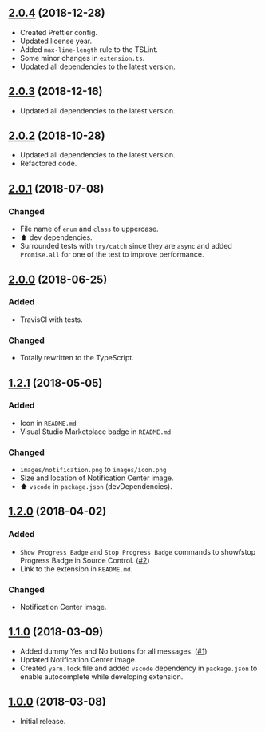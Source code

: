 ## [2.0.4](https://github.com/svipben/vscode-notification-tester/releases/tag/2.0.4) (2018-12-28)

- Created Prettier config.
- Updated license year.
- Added `max-line-length` rule to the TSLint.
- Some minor changes in `extension.ts`.
- Updated all dependencies to the latest version.

## [2.0.3](https://github.com/svipben/vscode-notification-tester/releases/tag/2.0.3) (2018-12-16)

- Updated all dependencies to the latest version.

## [2.0.2](https://github.com/svipben/vscode-notification-tester/releases/tag/2.0.2) (2018-10-28)

- Updated all dependencies to the latest version.
- Refactored code.

## [2.0.1](https://github.com/svipben/vscode-notification-tester/releases/tag/2.0.1) (2018-07-08)

### Changed

- File name of `enum` and `class` to uppercase.
- ⬆️ dev dependencies.
- Surrounded tests with `try/catch` since they are `async` and added `Promise.all` for one of the test to improve performance.

## [2.0.0](https://github.com/svipben/vscode-notification-tester/releases/tag/2.0.0) (2018-06-25)

### Added

- TravisCI with tests.

### Changed

- Totally rewritten to the TypeScript.

## [1.2.1](https://github.com/svipben/vscode-notification-tester/releases/tag/1.2.1) (2018-05-05)

### Added

- Icon in `README.md`
- Visual Studio Marketplace badge in `README.md`

### Changed

- `images/notification.png` to `images/icon.png`
- Size and location of Notification Center image.
- ⬆️ `vscode` in `package.json` (devDependencies).

## [1.2.0](https://github.com/svipben/vscode-notification-tester/releases/tag/1.2.0) (2018-04-02)

### Added

- `Show Progress Badge` and `Stop Progress Badge` commands to show/stop Progress Badge in Source Control. ([#2](https://github.com/svipben/vscode-notification-tester/issues/2))
- Link to the extension in `README.md`.

### Changed

- Notification Center image.

## [1.1.0](https://github.com/svipben/vscode-notification-tester/releases/tag/1.1.0) (2018-03-09)

- Added dummy Yes and No buttons for all messages. ([#1](https://github.com/svipben/vscode-notification-tester/issues/1))
- Updated Notification Center image.
- Created `yarn.lock` file and added `vscode` dependency in `package.json` to enable autocomplete while developing extension.

## [1.0.0](https://github.com/svipben/vscode-notification-tester/releases/tag/1.0.0) (2018-03-08)

- Initial release.
